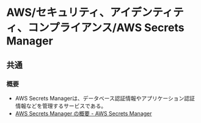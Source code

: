 # AWS/セキュリティ、アイデンティティ、コンプライアンス/AWS Secrets Manager

## 共通

### 概要

- AWS Secrets Managerは、データベース認証情報やアプリケーション認証情報などを管理するサービスである。
- [AWS Secrets Manager の概要 - AWS Secrets Manager](https://docs.aws.amazon.com/ja_jp/secretsmanager/latest/userguide/intro.html)
